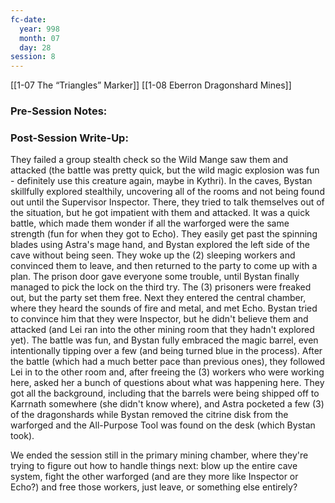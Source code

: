 ```yaml
---
fc-date:
  year: 998
  month: 07
  day: 28
session: 8
---
```

[[1-07  The “Triangles” Marker]] [[1-08  Eberron Dragonshard Mines]]

### Pre-Session Notes:


### Post-Session Write-Up:

They failed a group stealth check so the Wild Mange saw them and attacked (the battle was pretty quick, but the wild magic explosion was fun - definitely use this creature again, maybe in Kythri). In the caves, Bystan skillfully explored stealthily, uncovering all of the rooms and not being found out until the Supervisor Inspector. There, they tried to talk themselves out of the situation, but he got impatient with them and attacked. It was a quick battle, which made them wonder if all the warforged were the same strength (fun for when they got to Echo). They easily get past the spinning blades using Astra's mage hand, and Bystan explored the left side of the cave without being seen. They woke up the (2) sleeping workers and convinced them to leave, and then returned to the party to come up with a plan. The prison door gave everyone some trouble, until Bystan finally managed to pick the lock on the third try. The (3) prisoners were freaked out, but the party set them free. Next they entered the central chamber, where they heard the sounds of fire and metal, and met Echo. Bystan tried to convince him that they were Inspector, but he didn't believe them and attacked (and Lei ran into the other mining room that they hadn't explored yet). The battle was fun, and Bystan fully embraced the magic barrel, even intentionally tipping over a few (and being turned blue in the process). After the battle (which had a much better pace than previous ones), they followed Lei in to the other room and, after freeing the (3) workers who were working here, asked her a bunch of questions about what was happening here. They got all the background, including that the barrels were being shipped off to Karrnath somewhere (she didn't know where), and Astra pocketed a few (3) of the dragonshards while Bystan removed the citrine disk from the warforged and the All-Purpose Tool was found on the desk (which Bystan took).

We ended the session still in the primary mining chamber, where they're trying to figure out how to handle things next: blow up the entire cave system, fight the other warforged (and are they more like Inspector or Echo?) and free those workers, just leave, or something else entirely?
